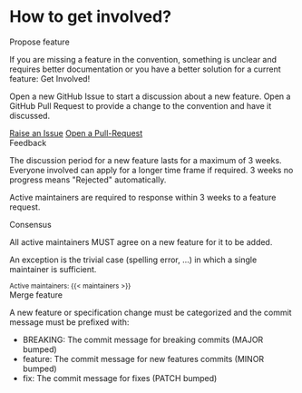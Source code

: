 # How to get involved?

<div class="card my-4">
<div class="card-header">
    Propose feature
  </div>
  <div class="card-body">
  <p class="card-text">
  If you are missing a feature in the convention, something is unclear and requires better documentation or you have a better solution for a current feature: Get Involved!
  </p>
    <p class="card-text">Open a new GitHub Issue to start a discussion about a new feature.
Open a GitHub Pull Request to provide a change to the convention and have it discussed.</p>
    <a href="https://github.com/homieiot/convention/issues" class="btn btn-primary">Raise an Issue</a>
    <a href="https://github.com/homieiot/convention/pulls" class="btn btn-primary">Open a Pull-Request</a>
  </div>
</div>

<center style="font-size:3em;"><i class="fas fa-arrow-down"></i></center>

<div class="card mb-4">
<div class="card-header">
    Feedback
  </div>
  <div class="card-body">
    <p class="card-text">The discussion period for a new feature lasts for a maximum of 3 weeks. Everyone involved can apply for a longer time frame if required. 3 weeks no progress means "Rejected" automatically.</p>
    <p class="card-text">Active maintainers are required to response within 3 weeks to a feature request.</p>
  </div>
</div>

<center style="font-size:3em;"><i class="fas fa-arrow-down"></i></center>

<div class="card mb-4">
<div class="card-header">
    Consensus
  </div>
  <div class="card-body">
    <p class="card-text">All active maintainers MUST agree on a new feature for it to be added.</p>
    <p class="card-text">An exception is the trivial case (spelling error, ...) in which a single maintainer is sufficient.</p>
  </div>
    <div class="card-footer">
      <small class="text-muted" title="A maintainer can remove/add himself at any time if workload/holiday will prevent him participating in a foreseeable future">
      Active maintainers: {{< maintainers >}}
      </small>
    </div>
</div>

<center style="font-size:3em;"><i class="fas fa-arrow-down"></i></center>

<div class="card mb-4">
<div class="card-header">
    Merge feature
  </div>
  <div class="card-body">
    <p class="card-text">A new feature or specification change must be categorized and the commit message must be prefixed with:</p>
    <ul>
    <li>BREAKING: The commit message for breaking commits (MAJOR bumped)
    <li>feature: The commit message for new features commits (MINOR bumped)
    <li>fix: The commit message for fixes (PATCH bumped)
    </ul>
  </div>
</div>

